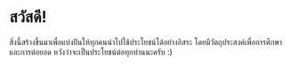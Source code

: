 # สวัสดี!
สิ่งนี้สร้างขึ้นมาเพื่อแบ่งปันให้ทุกคนนำไปใช้ประโยชน์ได้อย่างอิสระ โดยมีวัตถุประสงค์เพื่อการศึกษาและการต่อยอด หวังว่าจะเป็นประโยชน์ต่อทุกท่านนะครับ :)
